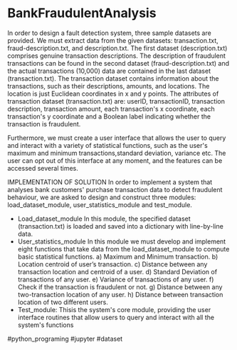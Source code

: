 # BankFraudulentAnalysis
In order to design a fault detection system, three sample datasets are provided. We must  extract data from the given datasets: transaction.txt, fraud-description.txt, and description.txt. The first dataset (description.txt) comprises genuine transaction descriptions. The description  of fraudulent transactions can be found in the second dataset (fraud-description.txt) and the  actual transactions (10,000) data are contained in the last dataset (transaction.txt). The transaction dataset contains information about the transactions, such as their descriptions,  amounts, and locations. The location is just Euclidean coordinates in x and y points. The attributes of transaction dataset (transaction.txt) are: userID, transactionID, transaction description, transaction amount, each transaction's x coordinate, each transaction's y  coordinate and a Boolean label indicating whether the transaction is fraudulent.

Furthermore, we must create a user interface that allows the user to query and interact with a variety of statistical functions, such as the user's maximum and minimum transactions,standard deviation, variance etc. The user can opt out of this interface at any moment, and the features can be accessed several times.

IMPLEMENTATION OF SOLUTION
In order to implement a system that analyses bank customers' purchase transaction data to 
detect fraudulent behaviour, we are asked to design and construct three modules: 
load_dataset_module, user_statistics_module and test_module.
* Load_dataset_module
In this module, the specified dataset (transaction.txt) is loaded and saved into a 
dictionary with line-by-line data. 
* User_statistics_module 
In this module we must develop and implement eight functions that take data from 
the load_dataset_module to compute basic statistical functions.
a) Maximum and Minimum transaction.
b) Location centroid of user’s transaction.
c) Distance between any transaction location and centroid of a user.
d) Standard Deviation of transactions of any user.
e) Variance of transactions of any user.
f) Check if the transaction is fraudulent or not.
g) Distance between any two-transaction location of any user.
h) Distance between transaction location of two different users.
* Test_module:
Thisis the system's core module, providing the user interface routines that allow users 
to query and interact with all the system's functions

#python_programing #jupyter #dataset
